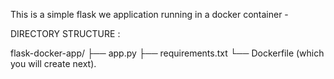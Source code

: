 This is a simple flask we application running in a docker container -

DIRECTORY STRUCTURE :

flask-docker-app/
    ├── app.py
    ├── requirements.txt
    └── Dockerfile (which you will create next).

